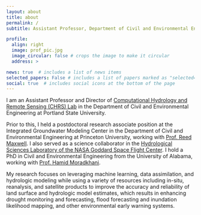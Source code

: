 ```yaml
---
layout: about
title: about
permalink: /
subtitle: Assistant Professor, Department of Civil and Environmental Engineering, Portland State University (PSU).

profile:
  align: right
  image: prof_pic.jpg
  image_circular: false # crops the image to make it circular
  address: >

news: true  # includes a list of news items
selected_papers: False # includes a list of papers marked as "selected={true}"
social: true  # includes social icons at the bottom of the page
---
```


I am an Assistant Professor and Director of [Computational Hydrology and Remote Sensing (CHRS) Lab](xx) in the Department of Civil and Environmental Engineering at Portland State University. 

Prior to this, I held a postdoctoral research associate position at the Integrated Groundwater Modeling Center in the Department of Civil and Environmental Engineering at Princeton University, working with [Prof. Reed Maxwell](http://maxwell.princeton.edu). I also served as a science collaborator in the [Hydrological Sciences Laboratory of the NASA Goddard Space Flight Center](https://science.gsfc.nasa.gov/sed/bio/108710/). I hold a PhD in Civil and Environmental Engineering from the University of Alabama, working with [Prof. Hamid Moradkhani](https://moradkhani.ua.edu).

My research focuses on leveraging machine learning, data assimilation, and hydrologic modeling while using a variety of resources including in-situ, reanalysis, and satellite products to improve the accuracy and reliability of land surface and hydrologic model estimates, which results in enhancing drought monitoring and forecasting, flood forecasting and inundation likelihood mapping, and other environmental early warning systems.